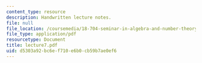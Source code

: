 ```yaml
---
content_type: resource
description: Handwritten lecture notes.
file: null
file_location: /coursemedia/18-704-seminar-in-algebra-and-number-theory-rational-points-on-elliptic-curves-fall-2004/d5303a92bc6ef710e6b0cb59b7ae0ef6_lecture7.pdf
file_type: application/pdf
resourcetype: Document
title: lecture7.pdf
uid: d5303a92-bc6e-f710-e6b0-cb59b7ae0ef6
---
```

